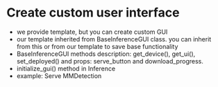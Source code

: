 # Create custom user interface


- we provide template, but you can create custom GUI
- our template inherited from BaseInferenceGUI class. you can inherit from this or from our template to save base functionality
- BaseInferenceGUI methods description: get_device(), get_ui(), set_deployed() and props: serve_button and download_progress.
- initialize_gui() method in Inference
- example: Serve MMDetection